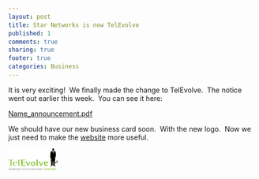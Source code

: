 ```yaml
---
layout: post
title: Star Networks is now TelEvolve
published: 1
comments: true
sharing: true
footer: true
categories: Business
---
```

<p>It is very exciting!&nbsp; We finally made the change to TelEvolve.&nbsp; The notice went out earlier this week.&nbsp; You can see it here:</p>

<p><a href="images/name_announcement.pdf">Name_announcement.pdf</a>

</p>

<p>We should have our new business card soon.&nbsp; With the new logo.&nbsp; Now we just need to make the <a href="http://www.televolve.com">website</a> more useful.&nbsp; </p>

<p><a href="images/small/logo625withtag.png" onclick="window.open(this.href, '_blank', 'width=625,height=282,scrollbars=no,resizable=no,toolbar=no,directories=no,location=no,menubar=no,status=no,left=0,top=0'); return false"><img width="100" height="45" border="0" alt="Logo625withtag" title="Logo625withtag" src="images/orig/logo625withtag.png" style="margin: 0px 5px 5px 0px; float: left;" /></a>
</p>

